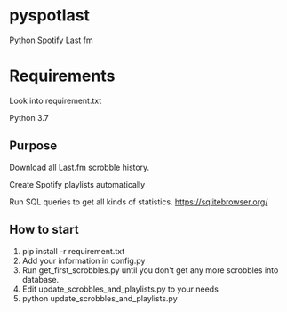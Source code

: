 # pyspotlast
Python Spotify Last fm

# Requirements

Look into requirement.txt

Python 3.7

Purpose
------------

Download all Last.fm scrobble history.

Create Spotify playlists automatically

Run SQL queries to get all kinds of statistics.
https://sqlitebrowser.org/

How to start
------------

1. pip install -r requirement.txt
2. Add your information in config.py
3. Run get_first_scrobbles.py until you don't get any more scrobbles into database.
4. Edit update_scrobbles_and_playlists.py to your needs
5. python update_scrobbles_and_playlists.py
